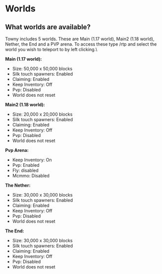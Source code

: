 # Worlds

## What worlds are available?

Towny includes 5 worlds. These are Main (1.17 world), Main2 (1.18 world), Nether, the End and a PVP arena. To access these type /rtp and select the world you wish to teleport to by left clicking.\


**Main (1.17 world):**

* Size: 50,000 x 50,000 blocks
* Silk touch spawners: Enabled
* Claiming: Enabled
* Keep Inventory: Off
* Pvp: Disabled
* World does not reset

**Main2 (1.18 world):**

* Size: 20,000 x 20,000 blocks
* Silk touch spawners: Enabled
* Claiming: Enabled
* Keep Inventory: Off
* Pvp: Disabled
* World does not reset

**Pvp Arena:**

* Keep Inventory: On
* Pvp: Enabled
* Fly: disabled
* Mcmmo: Disabled

**The Nether:**

* Size: 30,000 x 30,000 blocks
* Silk touch spawners: Enabled
* Claiming: Enabled
* Keep Inventory: Off
* Pvp: Disabled
* World does not reset

**The End:**

* Size: 30,000 x 30,000 blocks
* Silk touch spawners: Enabled
* Claiming: Enabled
* Keep Inventory: Off
* Pvp: Disabled
* World does not reset
